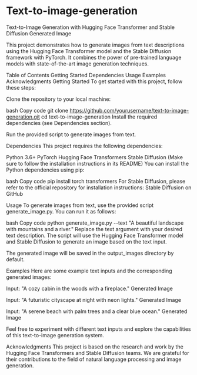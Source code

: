 # Text-to-image-generation
Text-to-Image Generation with Hugging Face Transformer and Stable Diffusion
Generated Image

This project demonstrates how to generate images from text descriptions using the Hugging Face Transformer model and the Stable Diffusion framework with PyTorch. It combines the power of pre-trained language models with state-of-the-art image generation techniques.

Table of Contents
Getting Started
Dependencies
Usage
Examples
Acknowledgments
Getting Started
To get started with this project, follow these steps:

Clone the repository to your local machine:

bash
Copy code
git clone https://github.com/yourusername/text-to-image-generation.git
cd text-to-image-generation
Install the required dependencies (see Dependencies section).

Run the provided script to generate images from text.

Dependencies
This project requires the following dependencies:

Python 3.6+
PyTorch
Hugging Face Transformers
Stable Diffusion (Make sure to follow the installation instructions in its README)
You can install the Python dependencies using pip:

bash
Copy code
pip install torch transformers
For Stable Diffusion, please refer to the official repository for installation instructions: Stable Diffusion on GitHub

Usage
To generate images from text, use the provided script generate_image.py. You can run it as follows:

bash
Copy code
python generate_image.py --text "A beautiful landscape with mountains and a river."
Replace the text argument with your desired text description. The script will use the Hugging Face Transformer model and Stable Diffusion to generate an image based on the text input.

The generated image will be saved in the output_images directory by default.

Examples
Here are some example text inputs and the corresponding generated images:

Input: "A cozy cabin in the woods with a fireplace."
Generated Image

Input: "A futuristic cityscape at night with neon lights."
Generated Image

Input: "A serene beach with palm trees and a clear blue ocean."
Generated Image

Feel free to experiment with different text inputs and explore the capabilities of this text-to-image generation system.

Acknowledgments
This project is based on the research and work by the Hugging Face Transformers and Stable Diffusion teams. We are grateful for their contributions to the field of natural language processing and image generation.

